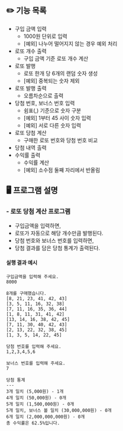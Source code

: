 ## ✏️ 기능 목록

- 구입 금액 입력
  - 1000원 단위로 입력
  - [예외] 나누어 떨어지지 않는 경우 예외 처리
- 로또 개수 출력
  - 구입 금액 기준 로또 개수 계산
- 로또 발행
  - 로또 한개 당 6개의 랜덤 숫자 생성
  - [예외] 중복되는 숫자 제외
- 로또 발행 출력
  - 오름차순으로 출력
- 당첨 번호, 보너스 번호 입력
  - 쉼표(,) 기준으로 숫자 구분
  - [예외] 1부터 45 사이 숫자 입력
  - [예외] 서로 다른 숫자 입력
- 로또 당첨 계산
  - 구매한 로또 번호와 당첨 번호 비교
- 당첨 내역 출력
- 수익률 출력
  - 수익률 계산
  - [예외] 소수점 둘째 자리에서 반올림

## 🖥️ 프로그램 설명
### - 로또 당첨 계산 프로그램
- 구입금액을 입력하면,
- 로또가 자동으로 해당 개수만큼 발행된다.
- 당첨 번호와 보너스 번호를 입력하면,
- 당첨 결과를 담은 당첨 통계가 출력된다.


#### 실행 결과 예시

```
구입금액을 입력해 주세요.
8000

8개를 구매했습니다.
[8, 21, 23, 41, 42, 43] 
[3, 5, 11, 16, 32, 38] 
[7, 11, 16, 35, 36, 44] 
[1, 8, 11, 31, 41, 42] 
[13, 14, 16, 38, 42, 45] 
[7, 11, 30, 40, 42, 43] 
[2, 13, 22, 32, 38, 45] 
[1, 3, 5, 14, 22, 45]

당첨 번호를 입력해 주세요.
1,2,3,4,5,6

보너스 번호를 입력해 주세요.
7

당첨 통계
---
3개 일치 (5,000원) - 1개
4개 일치 (50,000원) - 0개
5개 일치 (1,500,000원) - 0개
5개 일치, 보너스 볼 일치 (30,000,000원) - 0개
6개 일치 (2,000,000,000원) - 0개
총 수익률은 62.5%입니다.
```